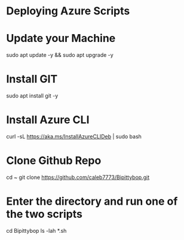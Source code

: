 # Deploying Azure Scripts

# Update your Machine
sudo apt update -y && sudo apt upgrade -y
# Install GIT
sudo apt install git -y
# Install Azure CLI
curl -sL https://aka.ms/InstallAzureCLIDeb | sudo bash
# Clone Github Repo
cd ~
git clone https://github.com/caleb7773/Bipittybop.git
# Enter the directory and run one of the two scripts
cd Bipittybop
ls -lah *.sh
